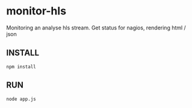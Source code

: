 # monitor-hls
Monitoring an analyse hls stream. Get status for nagios, rendering html / json

INSTALL
--------

	npm install

RUN
--------

	node app.js


